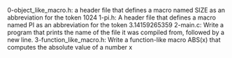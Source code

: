 0-object_like_macro.h: a header file that defines a macro named SIZE as an abbreviation for the token 1024
1-pi.h: A header file that defines a macro named PI as an abbreviation for the token 3.14159265359
2-main.c: Write a program that prints the name of the file it was compiled from, followed by a new line.
3-function_like_macro.h: Write a function-like macro ABS(x) that computes the absolute value of a number x
